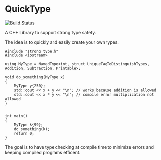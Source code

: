 # QuickType
[![Build Status](https://travis-ci.org/michaelzs85/QuickType.svg?branch=master)](https://travis-ci.org/michaelzs85/QuickType)

A C++ Library to support strong type safety. 

The idea is to quickly and easily create your own types. 

```
#include "strong_type.h"
#include <iostream>

using MyType = NamedType<int, struct UniqueTagToDistinguishTypes, Addition, Subtraction, Printable>;

void do_something(MyType x)
{
    MyType y{250};
    std::cout << x + y << "\n"; // works because addition is allowed
    std::cout << x * y << "\n"; // compile error multiplication not allowed
}


int main()
{
    MyType k{99};
    do_something(k);
    return 0;
}
```

The goal is to have type checking at compile time to minimize errors and keeping compiled programs efficent.
